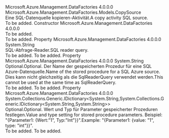 <Type Name="SqlSource" FullName="Microsoft.Azure.Management.DataFactories.Models.SqlSource">
  <TypeSignature Language="C#" Value="public class SqlSource : Microsoft.Azure.Management.DataFactories.Models.CopySource" />
  <TypeSignature Language="ILAsm" Value=".class public auto ansi beforefieldinit SqlSource extends Microsoft.Azure.Management.DataFactories.Models.CopySource" />
  <TypeSignature Language="DocId" Value="T:Microsoft.Azure.Management.DataFactories.Models.SqlSource" />
  <TypeSignature Language="VB.NET" Value="Public Class SqlSource&#xA;Inherits CopySource" />
  <TypeSignature Language="F#" Value="type SqlSource = class&#xA;    inherit CopySource" />
  <AssemblyInfo>
    <AssemblyName>Microsoft.Azure.Management.DataFactories</AssemblyName>
    <AssemblyVersion>4.0.0.0</AssemblyVersion>
  </AssemblyInfo>
  <Base>
    <BaseTypeName>Microsoft.Azure.Management.DataFactories.Models.CopySource</BaseTypeName>
  </Base>
  <Interfaces />
  <Docs>
    <summary>
            <span data-ttu-id="17494-101">Eine SQL-Datenquelle kopieren-Aktivität.</span><span class="sxs-lookup"><span data-stu-id="17494-101">A copy activity SQL source.</span></span>
            </summary>
    <remarks>To be added.</remarks>
  </Docs>
  <Members>
    <Member MemberName=".ctor">
      <MemberSignature Language="C#" Value="public SqlSource ();" />
      <MemberSignature Language="ILAsm" Value=".method public hidebysig specialname rtspecialname instance void .ctor() cil managed" />
      <MemberSignature Language="DocId" Value="M:Microsoft.Azure.Management.DataFactories.Models.SqlSource.#ctor" />
      <MemberSignature Language="VB.NET" Value="Public Sub New ()" />
      <MemberType>Constructor</MemberType>
      <AssemblyInfo>
        <AssemblyName>Microsoft.Azure.Management.DataFactories</AssemblyName>
        <AssemblyVersion>4.0.0.0</AssemblyVersion>
      </AssemblyInfo>
      <Parameters />
      <Docs>
        <summary>To be added.</summary>
        <remarks>To be added.</remarks>
      </Docs>
    </Member>
    <Member MemberName="SqlReaderQuery">
      <MemberSignature Language="C#" Value="public string SqlReaderQuery { get; set; }" />
      <MemberSignature Language="ILAsm" Value=".property instance string SqlReaderQuery" />
      <MemberSignature Language="DocId" Value="P:Microsoft.Azure.Management.DataFactories.Models.SqlSource.SqlReaderQuery" />
      <MemberSignature Language="VB.NET" Value="Public Property SqlReaderQuery As String" />
      <MemberSignature Language="F#" Value="member this.SqlReaderQuery : string with get, set" Usage="Microsoft.Azure.Management.DataFactories.Models.SqlSource.SqlReaderQuery" />
      <MemberType>Property</MemberType>
      <AssemblyInfo>
        <AssemblyName>Microsoft.Azure.Management.DataFactories</AssemblyName>
        <AssemblyVersion>4.0.0.0</AssemblyVersion>
      </AssemblyInfo>
      <ReturnValue>
        <ReturnType>System.String</ReturnType>
      </ReturnValue>
      <Docs>
        <summary>
            <span data-ttu-id="17494-102">SQL-Abfrage-Reader.</span><span class="sxs-lookup"><span data-stu-id="17494-102">SQL reader query.</span></span>
            </summary>
        <value>To be added.</value>
        <remarks>To be added.</remarks>
      </Docs>
    </Member>
    <Member MemberName="SqlReaderStoredProcedureName">
      <MemberSignature Language="C#" Value="public string SqlReaderStoredProcedureName { get; set; }" />
      <MemberSignature Language="ILAsm" Value=".property instance string SqlReaderStoredProcedureName" />
      <MemberSignature Language="DocId" Value="P:Microsoft.Azure.Management.DataFactories.Models.SqlSource.SqlReaderStoredProcedureName" />
      <MemberSignature Language="VB.NET" Value="Public Property SqlReaderStoredProcedureName As String" />
      <MemberSignature Language="F#" Value="member this.SqlReaderStoredProcedureName : string with get, set" Usage="Microsoft.Azure.Management.DataFactories.Models.SqlSource.SqlReaderStoredProcedureName" />
      <MemberType>Property</MemberType>
      <AssemblyInfo>
        <AssemblyName>Microsoft.Azure.Management.DataFactories</AssemblyName>
        <AssemblyVersion>4.0.0.0</AssemblyVersion>
      </AssemblyInfo>
      <ReturnValue>
        <ReturnType>System.String</ReturnType>
      </ReturnValue>
      <Docs>
        <summary>
            <span data-ttu-id="17494-103">Optional.</span><span class="sxs-lookup"><span data-stu-id="17494-103">Optional.</span></span> <span data-ttu-id="17494-104">Der Name der gespeicherten Prozedur für eine SQL Azure-Datenquelle.</span><span class="sxs-lookup"><span data-stu-id="17494-104">Name of the stored procedure for a SQL Azure source.</span></span> <span data-ttu-id="17494-105">Dies kann nicht gleichzeitig als die SqlReaderQuery verwendet werden.</span><span class="sxs-lookup"><span data-stu-id="17494-105">This cannot be used at the same time as SqlReaderQuery.</span></span>
            </summary>
        <value>To be added.</value>
        <remarks>To be added.</remarks>
      </Docs>
    </Member>
    <Member MemberName="StoredProcedureParameters">
      <MemberSignature Language="C#" Value="public System.Collections.Generic.IDictionary&lt;string,System.Collections.Generic.IDictionary&lt;string,string&gt;&gt; StoredProcedureParameters { get; set; }" />
      <MemberSignature Language="ILAsm" Value=".property instance class System.Collections.Generic.IDictionary`2&lt;string, class System.Collections.Generic.IDictionary`2&lt;string, string&gt;&gt; StoredProcedureParameters" />
      <MemberSignature Language="DocId" Value="P:Microsoft.Azure.Management.DataFactories.Models.SqlSource.StoredProcedureParameters" />
      <MemberSignature Language="VB.NET" Value="Public Property StoredProcedureParameters As IDictionary(Of String, IDictionary(Of String, String))" />
      <MemberSignature Language="F#" Value="member this.StoredProcedureParameters : System.Collections.Generic.IDictionary&lt;string, System.Collections.Generic.IDictionary&lt;string, string&gt;&gt; with get, set" Usage="Microsoft.Azure.Management.DataFactories.Models.SqlSource.StoredProcedureParameters" />
      <MemberType>Property</MemberType>
      <AssemblyInfo>
        <AssemblyName>Microsoft.Azure.Management.DataFactories</AssemblyName>
        <AssemblyVersion>4.0.0.0</AssemblyVersion>
      </AssemblyInfo>
      <ReturnValue>
        <ReturnType>System.Collections.Generic.IDictionary&lt;System.String,System.Collections.Generic.IDictionary&lt;System.String,System.String&gt;&gt;</ReturnType>
      </ReturnValue>
      <Docs>
        <summary>
            <span data-ttu-id="17494-106">Optional.</span><span class="sxs-lookup"><span data-stu-id="17494-106">Optional.</span></span> <span data-ttu-id="17494-107">Wert und Typ für Parameter gespeicherter Prozeduren festlegen.</span><span class="sxs-lookup"><span data-stu-id="17494-107">Value and type setting for stored procedure parameters.</span></span> <span data-ttu-id="17494-108">Beispiel: "{Parameter1: {Wert:"1", Typ:"Int"}}".</span><span class="sxs-lookup"><span data-stu-id="17494-108">Example: "{Parameter1: {value: "1", type: "int"}}".</span></span>
            </summary>
        <value>To be added.</value>
        <remarks>To be added.</remarks>
      </Docs>
    </Member>
  </Members>
</Type>